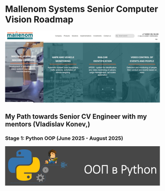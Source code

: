 # Mallenom Systems Senior Computer Vision Roadmap
![main page](/images/Mallenom%20Systems%20main%20page.png)
## My Path towards Senior CV Engineer with my mentors (Vladislav Konev,)
### Stage 1: Python OOP (June 2025 - August 2025)
![oop](/images/Python%20OOP.png)